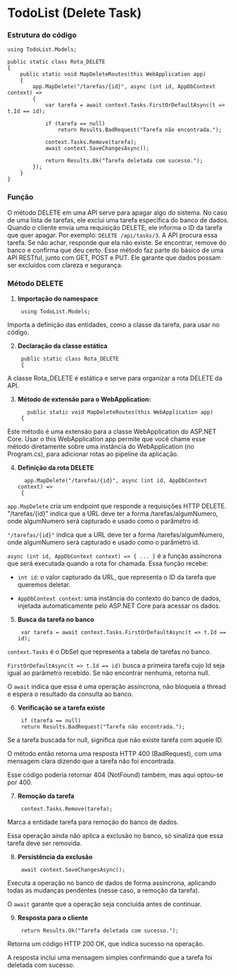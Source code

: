 # TodoList (Delete Task)

### Estrutura do código

    using TodoList.Models; 

    public static class Rota_DELETE
    {
        public static void MapDeleteRoutes(this WebApplication app)
        {
            app.MapDelete("/tarefas/{id}", async (int id, AppDbContext context) =>
            {
                var tarefa = await context.Tasks.FirstOrDefaultAsync(t => t.Id == id);
    
                if (tarefa == null)
                    return Results.BadRequest("Tarefa não encontrada.");
    
                context.Tasks.Remove(tarefa);
                await context.SaveChangesAsync();
    
                return Results.Ok("Tarefa deletada com sucesso.");
            });
        }
    }

### Função

O método DELETE em uma API serve para apagar algo do sistema. No caso de uma lista de tarefas, ele exclui uma tarefa específica do banco de dados. Quando o cliente envia uma requisição DELETE, ele informa o ID da tarefa que quer apagar. Por exemplo: `DELETE /api/tasks/3`. A API procura essa tarefa. Se não achar, responde que ela não existe. Se encontrar, remove do banco e confirma que deu certo. Esse método faz parte do básico de uma API RESTful, junto com GET, POST e PUT. Ele garante que dados possam ser excluídos com clareza e segurança.

### Método DELETE

1. **Importação do namespace**

        using TodoList.Models;
   

Importa a definição das entidades, como a classe da tarefa, para usar no código.

2. **Declaração da classe estática**

        public static class Rota_DELETE 
        {
   

A classe Rota_DELETE é estática e serve para organizar a rota DELETE da API.

3. **Método de extensão para o WebApplication:**

          public static void MapDeleteRoutes(this WebApplication app)
        {
   

Este método é uma extensão para a classe WebApplication do ASP.NET Core. Usar o this WebApplication app permite que você chame esse método diretamente sobre uma instância do WebApplication (no Program.cs), para adicionar rotas ao pipeline da aplicação.

4. **Definição da rota DELETE**

         app.MapDelete("/tarefas/{id}", async (int id, AppDbContext context) =>
        {
   

`app.MapDelete` cria um endpoint que responde a requisições HTTP DELETE. "/tarefas/{id}" indica que a URL deve ter a forma /tarefas/algumNumero, onde algumNumero será capturado e usado como o parâmetro id.

`"/tarefas/{id}"` indica que a URL deve ter a forma /tarefas/algumNumero, onde algumNumero será capturado e usado como o parâmetro id.

`async (int id, AppDbContext context) => { ... }` é a função assíncrona que será executada quando a rota for chamada. Essa função recebe:

- `int id`: o valor capturado da URL, que representa o ID da tarefa que queremos deletar.

- `AppDbContext context`: uma instância do contexto do banco de dados, injetada automaticamente pelo ASP.NET Core para acessar os dados.

5. **Busca da tarefa no banco**

        var tarefa = await context.Tasks.FirstOrDefaultAsync(t => t.Id == id);
   

`context.Tasks` é o DbSet que representa a tabela de tarefas no banco.

`FirstOrDefaultAsync(t => t.Id == id)` busca a primeira tarefa cujo Id seja igual ao parâmetro recebido. Se não encontrar nenhuma, retorna null.

O `await` indica que essa é uma operação assíncrona, não bloqueia a thread e espera o resultado da consulta ao banco.

6. **Verificação se a tarefa existe**

        if (tarefa == null)
        return Results.BadRequest("Tarefa não encontrada.");
   

Se a tarefa buscada for null, significa que não existe tarefa com aquele ID.

O método então retorna uma resposta HTTP 400 (BadRequest), com uma mensagem clara dizendo que a tarefa não foi encontrada.

Esse código poderia retornar 404 (NotFound) também, mas aqui optou-se por 400.

7. **Remoção da tarefa**

        context.Tasks.Remove(tarefa);
   

Marca a entidade tarefa para remoção do banco de dados.

Essa operação ainda não aplica a exclusão no banco, só sinaliza que essa tarefa deve ser removida.

8. **Persistência da exclusão**

        await context.SaveChangesAsync();
   

Executa a operação no banco de dados de forma assíncrona, aplicando todas as mudanças pendentes (nesse caso, a remoção da tarefa).

O `await` garante que a operação seja concluída antes de continuar.

9. **Resposta para o cliente**

        return Results.Ok("Tarefa deletada com sucesso.");
   

Retorna um código HTTP 200 OK, que indica sucesso na operação.

A resposta inclui uma mensagem simples confirmando que a tarefa foi deletada com sucesso.

